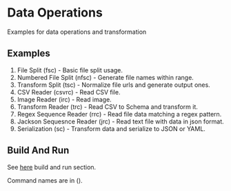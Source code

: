 # Data Operations

Examples for data operations and transformation

## Examples

1. File Split (fsc) - Basic file split usage.
2. Numbered File Split (nfsc) - Generate file names within range.
3. Transform Split (tsc) - Normalize file urls and generate output ones.
4. CSV Reader (csvrc) - Read CSV file.
5. Image Reader (irc) - Read image.
6. Transform Reader (trc) - Read CSV to Schema and transform it.
7. Regex Sequence Reader (rrc) - Read file data matching a regex pattern.
8. Jackson Sequesnce Reader (jrc) - Read text file with data in json format.
9. Serialization (sc) - Transform data and serialize to JSON or YAML.

## Build And Run

See [here](../README.md) build and run section.

Command names are in ().
